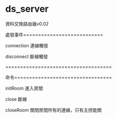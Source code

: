 ds_server
=========

資料交換路由器v0.02


處發事件===========================

connection 連線觸發

disconnect 斷線觸發

====================================

命令=================================

initRoom 進入房間

close 斷線

closeRoom 關閉房間所有的連線，只有主控能關
